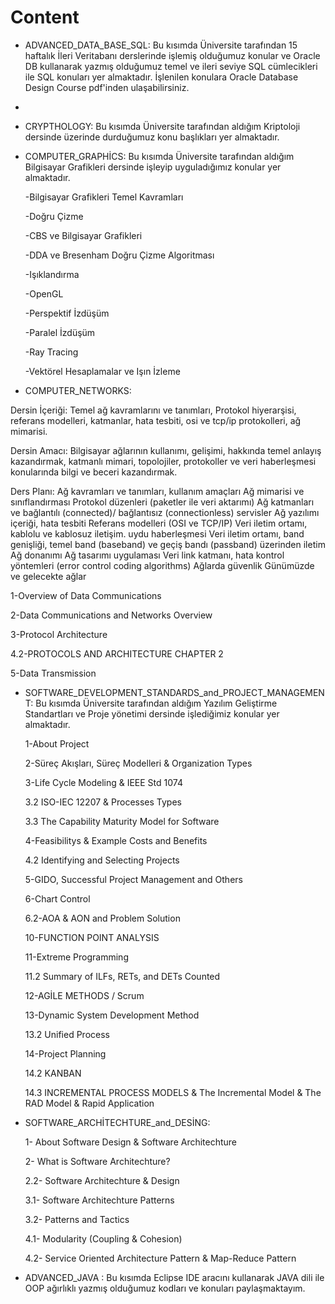 # Content

* ADVANCED_DATA_BASE_SQL:  Bu kısımda Üniversite tarafından 15 haftalık İleri Veritabanı derslerinde işlemiş olduğumuz konular ve Oracle DB kullanarak yazmış olduğumuz temel ve ileri seviye SQL cümlecikleri ile SQL konuları yer almaktadır. İşlenilen konulara Oracle Database Design Course pdf'inden ulaşabilirsiniz.
* 

* CRYPTHOLOGY: Bu kısımda Üniversite tarafından aldığım Kriptoloji dersinde üzerinde durduğumuz konu başlıkları yer almaktadır.


* COMPUTER_GRAPHİCS: Bu kısımda Üniversite tarafından aldığım Bilgisayar Grafikleri dersinde işleyip uyguladığımız konular yer almaktadır.


  -Bilgisayar Grafikleri Temel Kavramları

  -Doğru Çizme

  -CBS ve Bilgisayar Grafikleri

  -DDA ve Bresenham Doğru Çizme Algoritması

  -Işıklandırma

  -OpenGL

  -Perspektif İzdüşüm

  -Paralel İzdüşüm

  -Ray Tracing

  -Vektörel Hesaplamalar ve Işın İzleme
  

* COMPUTER_NETWORKS:

Dersin İçeriği: Temel ağ kavramlarını ve tanımları, Protokol hiyerarşisi, referans modelleri, katmanlar, hata tesbiti, osi ve tcp/ip protokolleri, ağ mimarisi.

Dersin Amacı: Bilgisayar ağlarının kullanımı, gelişimi, hakkında temel anlayış kazandırmak, katmanlı mimari, topolojiler, protokoller ve veri haberleşmesi konularında bilgi ve beceri kazandırmak.

Ders Planı:
Ağ kavramları ve tanımları, kullanım amaçları
Ağ mimarisi ve sınıflandırması
Protokol düzenleri (paketler ile veri aktarımı)
Ağ katmanları ve bağlantılı (connected)/ bağlantısız (connectionless) servisler
Ağ yazılımı içeriği, hata tesbiti
Referans modelleri (OSI ve TCP/IP)
Veri iletim ortamı, kablolu ve kablosuz iletişim. uydu haberleşmesi
Veri iletim ortamı, band genişliği, temel band (baseband) ve geçiş bandı (passband) üzerinden iletim
Ağ donanımı
Ağ tasarımı uygulaması
Veri link katmanı, hata kontrol yöntemleri (error control coding algorithms)
Ağlarda güvenlik
Günümüzde ve gelecekte ağlar

1-Overview of Data Communications

2-Data Communications and Networks Overview

3-Protocol Architecture

4.2-PROTOCOLS AND ARCHITECTURE CHAPTER 2

5-Data Transmission


* SOFTWARE_DEVELOPMENT_STANDARDS_and_PROJECT_MANAGEMENT: Bu kısımda Üniversite tarafından aldığım Yazılım Geliştirme Standartları ve Proje yönetimi dersinde işlediğimiz konular yer almaktadır.

  1-About Project

  2-Süreç Akışları, Süreç Modelleri & Organization Types

  3-Life Cycle Modeling & IEEE Std 1074

  3.2 ISO-IEC 12207 & Processes Types

  3.3 The Capability Maturity Model for Software

  4-Feasibilitys & Example Costs and Benefits

  4.2 Identifying and Selecting Projects

  5-GIDO, Successful Project Management and Others

  6-Chart Control

  6.2-AOA & AON and Problem Solution

  10-FUNCTION POINT ANALYSIS

  11-Extreme Programming

  11.2 Summary of ILFs, RETs, and DETs Counted

  12-AGİLE METHODS / Scrum

  13-Dynamic System Development Method

  13.2 Unified Process

  14-Project Planning

  14.2 KANBAN

  14.3 INCREMENTAL PROCESS MODELS & The Incremental Model & The RAD Model & Rapid Application
 

* SOFTWARE_ARCHİTECHTURE_and_DESİNG:

  1- About Software Design & Software Architechture

  2- What is Software Architechture?

  2.2- Software Architechture & Design

  3.1- Software Architechture Patterns

  3.2- Patterns and Tactics

  4.1- Modularity (Coupling & Cohesion)

  4.2- Service Oriented Architecture Pattern & Map-Reduce Pattern


* ADVANCED_JAVA : Bu kısımda Eclipse IDE aracını kullanarak JAVA dili ile OOP ağırlıklı yazmış olduğumuz kodları ve konuları paylaşmaktayım.


